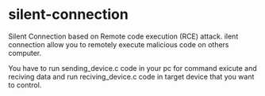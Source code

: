 # silent-connection
Silent Connection based on Remote code execution (RCE) attack. ilent connection allow you to remotely execute malicious code on others computer.

You have to run sending_device.c code in your pc for command exicute and reciving data and run reciving_device.c code in target device that you want to control.

